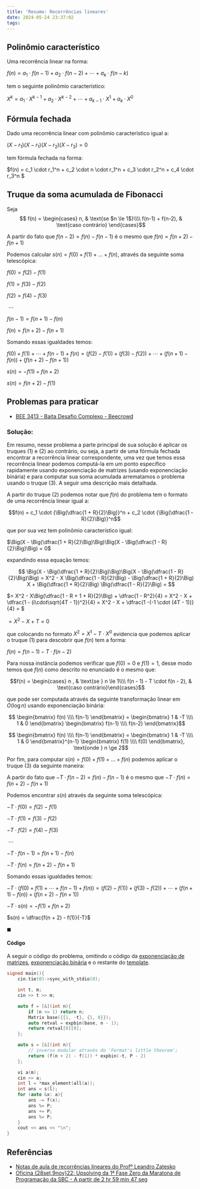 ```yaml
---
title: 'Resumo: Recorrências lineares'
date: 2024-05-24 23:37:02
tags:
---
```


## Polinômio característico

Uma recorrência linear na forma:

$f(n) = a_1 \cdot f(n-1) + a_2 \cdot f(n-2) + \cdots + a_k \cdot f(n - k)$

tem o seguinte polinômio característico:

$X^k = a_1 \cdot X^{k-1} + a_2 \cdot X^{k-2} + \cdots + a_{k-1} \cdot X^1 + a_k \cdot X^0$

## Fórmula fechada

Dado uma recorrência linear com polinômio característico igual a:

$(X - r_1)(X - r_1)(X - r_2)(X - r_3) = 0$

tem fórmula fechada na forma:

$f(n) = c_1 \cdot r_1^n + c_2 \cdot n \cdot r_1^n + c_3 \cdot r_2^n + c_4 \cdot r_3^n $

## Truque da soma acumulada de Fibonacci

Seja  $$ f(n) = \begin{cases}  n, & \text{se  $n \le 1$}\\\\  f(n-1) + f(n-2), & \text{caso contrário} \end{cases}$$

A partir do fato que $f(n-2) = f(n) - f(n-1)$ é o mesmo que $f(n) = f(n + 2) - f(n+1)$

Podemos calcular $s(n) = f(0) + f(1) + \dots + f(n)$, através da seguinte soma telescópica:

$f(0) = f(2) - f(1)$

$f(1) = f(3) - f(2)$

$f(2) = f(4) - f(3)$​

​              $\cdots$

$f(n-1) = f(n+1) - f(n)$

$f(n) = f(n+2) - f(n+1)$

Somando essas igualdades temos:

$f(0) + f(1) + \cdots + f(n-1) + f(n) = \Big(f(2) - f(1)\Big) + \Big(f(3) - f(2)\Big)  + \cdots + \Big( f(n+1) - f(n) \Big) + \Big( f(n+2) - f(n+1)\Big)$

$s(n) = -f(1) + f(n+2)$

$s(n) = f(n + 2) - f(1)$

## Problemas para praticar

- [BEE 3413 - Baita Desafio Complexo - Beecrowd](https://judge.beecrowd.com/pt/problems/view/3413)

### **Solução:** 

Em resumo, nesse problema a parte principal de sua solução é aplicar os truques (1) e (2) ao contrário, ou seja, a partir de uma fórmula fechada encontrar a recorrência linear correspondente, uma vez que temos essa recorrência linear podemos computá-la em um ponto específico rapidamente usando exponenciação de matrizes (usando exponenciação binária) e para computar sua soma acumulada arrematamos o problema usando o truque (3). A seguir uma descrição mais detalhada.

A partir do truque (2) podemos notar que $f(n)$ do problema tem o formato de uma recorrência linear igual a:

$$f(n) = c_1 \cdot {\Big(\dfrac{1 + R}{2}\Big)}^n +  c_2 \cdot {\Big(\dfrac{1 - R}{2}\Big)}^n$$

que por sua vez tem polinômio característico igual:

$\Big(X - \Big(\dfrac{1 + R}{2}\Big)\Big)\Big(X - \Big(\dfrac{1 - R}{2}\Big)\Big) = 0$

expandindo essa equação temos:

$$ \Big(X - \Big(\dfrac{1 + R}{2}\Big)\Big)\Big(X - \Big(\dfrac{1 - R}{2}\Big)\Big) = X^2 - X \Big(\dfrac{1 - R}{2}\Big) - \Big(\dfrac{1 + R}{2}\Big) X  + \Big(\dfrac{1 + R}{2}\Big) \Big(\dfrac{1 - R}{2}\Big) = $$

$= X^2 - X\Big(\dfrac{1 - R + 1 + R}{2}\Big) + \dfrac{1 - R^2}{4} = X^2 - X + \dfrac{1 - (i\cdot\sqrt{4T - 1})^2}{4} = X^2 - X  + \dfrac{1 -(-1 \cdot (4T - 1))}{4} = $

$= X^2 - X + T = 0$

que colocando no formato $X^2 = X^1 - T \cdot X^0$ evidencia que podemos aplicar o truque (1) para descobrir que $f(n)$ tem a forma:

$f(n) = f(n - 1) - T \cdot f(n - 2)$

Para nossa instância podemos verificar que $f(0) = 0$ e $f(1) = 1$, desse modo temos que $f(n)$ como descrito no enunciado é o mesmo que:

$$f(n) = \begin{cases} n , & \text{se } n \le 1\\\\ f(n - 1) - T \cdot f(n - 2), & \text{caso contrário}\end{cases}$$

que pode ser computada através da seguinte transformação linear em $O(\log{n})$ usando exponenciação binária:

$$ \begin{bmatrix}
f(n) \\\\
f(n-1)
\end{bmatrix} = \begin{bmatrix}
1 & -T \\\\
1 & 0
\end{bmatrix} \begin{bmatrix}
f(n-1)  \\\\
f(n-2)
\end{bmatrix}$$

$$ \begin{bmatrix}
f(n) \\\\
f(n-1)
\end{bmatrix} = \begin{bmatrix}
1 & -T \\\\
1 & 0
\end{bmatrix}^{n-1} \begin{bmatrix}
f(1)  \\\\
f(0)
\end{bmatrix}, \text{onde } n \ge 2$$

Por fim, para computar $s(n) = f(0) + f(1) + \dots + f(n)$ podemos aplicar o truque (3) da seguinte maneira:

A partir do fato que $-T \cdot f(n-2) = f(n) - f(n-1)$ é o mesmo que $-T \cdot f(n) = f(n + 2) - f(n+1)$

Podemos encontrar $s(n)$ através da seguinte soma telescópica:

$-T \cdot f(0) = f(2) - f(1)$

$-T \cdot f(1) = f(3) - f(2)$

$-T \cdot f(2) = f(4) - f(3)$

​              $\cdots$

$-T \cdot f(n-1) = f(n+1) - f(n)$

$-T \cdot f(n) = f(n+2) - f(n+1)$

Somando essas igualdades temos:

$-T \cdot \Big(f(0) + f(1) + \cdots + f(n-1) + f(n) \Big) = \Big(f(2) - f(1)\Big) + \Big(f(3) - f(2)\Big)  + \cdots + \Big( f(n+1) - f(n) \Big) + \Big( f(n+2) - f(n+1)\Big)$

$-T \cdot s(n) = -f(1) + f(n+2)$

$s(n) = \dfrac{f(n + 2) - f(1)}{-T}$

$\blacksquare$

#### Código

A seguir o código do problema, omitindo o código da [exponenciação de matrizes](https://github.com/pedrov3/competitive-programming-notebook/blob/main/expmatrix.cpp), [exponenciação binária](https://github.com/pedrov3/competitive-programming-notebook/blob/main/expbin.cpp) e o restante do [template](https://github.com/pedrov3/competitive-programming-notebook/blob/main/templates/cpp.cpp).

```c++
signed main(){
    cin.tie(0)->sync_with_stdio(0);

    int t, m;
    cin >> t >> m;

    auto f = [&](int n){
        if (n <= 1) return n;
        Matrix base({{1, -t}, {1, 0}});
        auto retval = expbin(base, n - 1);
        return retval[0][0];
    };

    auto s = [&](int n){
        // inverso modular através do 'Fermat's little theorem';
        return (f(n + 2) - f(1)) * expbin(-t, P - 2) 
    };

    vi a(m);
    cin >> a;
    int l = *max_element(all(a));
    int ans = s(l);
    for (auto &x: a){
        ans -= f(x);
        ans %= P;
        ans += P;
        ans %= P;
    }
    cout << ans << "\n";
}
```

## Referências

- [Notas de aula de recorrências lineares do Profº Leandro Zatesko](https://pessoal.dainf.ct.utfpr.edu.br/zatesko/icsd21.html#:~:text=AULA%206%3A%20Recorr%C3%AAncias%20lineares)
- [Oficina {28set,9nov}22: Upsolving da 1ª Fase Zero da Maratona de Programação da SBC - A partir de 2 hr 59 min 47 seg](https://youtu.be/C1uwYwjYqdE?si=5NTejm-K9_rcsE3L&t=10787)
